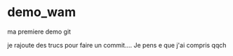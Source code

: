 # demo_wam
ma premiere demo git

je rajoute des trucs pour faire un commit....
Je pens e que j'ai compris qqch

